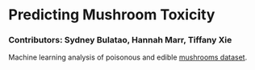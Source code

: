 # Predicting Mushroom Toxicity
### Contributors: Sydney Bulatao, Hannah Marr, Tiffany Xie
Machine learning analysis of poisonous and edible [mushrooms dataset](https://archive.ics.uci.edu/dataset/73/mushroom). 
